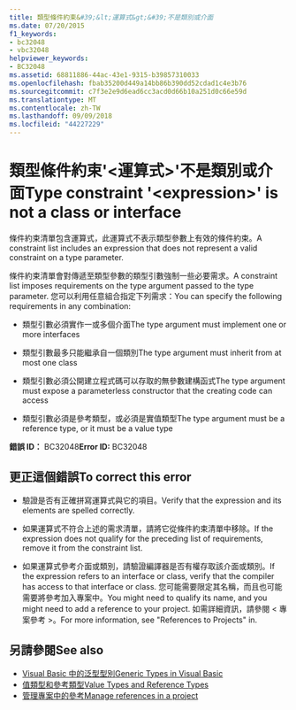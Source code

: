 ```yaml
---
title: 類型條件約束&#39;&lt;運算式&gt;&#39;不是類別或介面
ms.date: 07/20/2015
f1_keywords:
- bc32048
- vbc32048
helpviewer_keywords:
- BC32048
ms.assetid: 68811886-44ac-43e1-9315-b39857310033
ms.openlocfilehash: fbab35200d449a14bb86b390dd52cdad1c4e3b76
ms.sourcegitcommit: c7f3e2e9d6ead6cc3acd0d66b10a251d0c66e59d
ms.translationtype: MT
ms.contentlocale: zh-TW
ms.lasthandoff: 09/09/2018
ms.locfileid: "44227229"
---
```

# <a name="type-constraint-39ltexpressiongt39-is-not-a-class-or-interface"></a><span data-ttu-id="5c888-102">類型條件約束&#39;&lt;運算式&gt;&#39;不是類別或介面</span><span class="sxs-lookup"><span data-stu-id="5c888-102">Type constraint &#39;&lt;expression&gt;&#39; is not a class or interface</span></span>
<span data-ttu-id="5c888-103">條件約束清單包含運算式，此運算式不表示類型參數上有效的條件約束。</span><span class="sxs-lookup"><span data-stu-id="5c888-103">A constraint list includes an expression that does not represent a valid constraint on a type parameter.</span></span>  
  
 <span data-ttu-id="5c888-104">條件約束清單會對傳遞至類型參數的類型引數強制一些必要需求。</span><span class="sxs-lookup"><span data-stu-id="5c888-104">A constraint list imposes requirements on the type argument passed to the type parameter.</span></span> <span data-ttu-id="5c888-105">您可以利用任意組合指定下列需求：</span><span class="sxs-lookup"><span data-stu-id="5c888-105">You can specify the following requirements in any combination:</span></span>  
  
-   <span data-ttu-id="5c888-106">類型引數必須實作一或多個介面</span><span class="sxs-lookup"><span data-stu-id="5c888-106">The type argument must implement one or more interfaces</span></span>  
  
-   <span data-ttu-id="5c888-107">類型引數最多只能繼承自一個類別</span><span class="sxs-lookup"><span data-stu-id="5c888-107">The type argument must inherit from at most one class</span></span>  
  
-   <span data-ttu-id="5c888-108">類型引數必須公開建立程式碼可以存取的無參數建構函式</span><span class="sxs-lookup"><span data-stu-id="5c888-108">The type argument must expose a parameterless constructor that the creating code can access</span></span>  
  
-   <span data-ttu-id="5c888-109">類型引數必須是參考類型，或必須是實值類型</span><span class="sxs-lookup"><span data-stu-id="5c888-109">The type argument must be a reference type, or it must be a value type</span></span>  
  
 <span data-ttu-id="5c888-110">**錯誤 ID：** BC32048</span><span class="sxs-lookup"><span data-stu-id="5c888-110">**Error ID:** BC32048</span></span>  
  
## <a name="to-correct-this-error"></a><span data-ttu-id="5c888-111">更正這個錯誤</span><span class="sxs-lookup"><span data-stu-id="5c888-111">To correct this error</span></span>  
  
-   <span data-ttu-id="5c888-112">驗證是否有正確拼寫運算式與它的項目。</span><span class="sxs-lookup"><span data-stu-id="5c888-112">Verify that the expression and its elements are spelled correctly.</span></span>  
  
-   <span data-ttu-id="5c888-113">如果運算式不符合上述的需求清單，請將它從條件約束清單中移除。</span><span class="sxs-lookup"><span data-stu-id="5c888-113">If the expression does not qualify for the preceding list of requirements, remove it from the constraint list.</span></span>  
  
-   <span data-ttu-id="5c888-114">如果運算式參考介面或類別，請驗證編譯器是否有權存取該介面或類別。</span><span class="sxs-lookup"><span data-stu-id="5c888-114">If the expression refers to an interface or class, verify that the compiler has access to that interface or class.</span></span> <span data-ttu-id="5c888-115">您可能需要限定其名稱，而且也可能需要將參考加入專案中。</span><span class="sxs-lookup"><span data-stu-id="5c888-115">You might need to qualify its name, and you might need to add a reference to your project.</span></span> <span data-ttu-id="5c888-116">如需詳細資訊，請參閱 < 專案參考 >。</span><span class="sxs-lookup"><span data-stu-id="5c888-116">For more information, see "References to Projects" in.</span></span>  
  
## <a name="see-also"></a><span data-ttu-id="5c888-117">另請參閱</span><span class="sxs-lookup"><span data-stu-id="5c888-117">See also</span></span>

- [<span data-ttu-id="5c888-118">Visual Basic 中的泛型型別</span><span class="sxs-lookup"><span data-stu-id="5c888-118">Generic Types in Visual Basic</span></span>](../../visual-basic/programming-guide/language-features/data-types/generic-types.md)  
- [<span data-ttu-id="5c888-119">值類型和參考類型</span><span class="sxs-lookup"><span data-stu-id="5c888-119">Value Types and Reference Types</span></span>](../../visual-basic/programming-guide/language-features/data-types/value-types-and-reference-types.md)  
- [<span data-ttu-id="5c888-120">管理專案中的參考</span><span class="sxs-lookup"><span data-stu-id="5c888-120">Manage references in a project</span></span>](/visualstudio/ide/managing-references-in-a-project)
